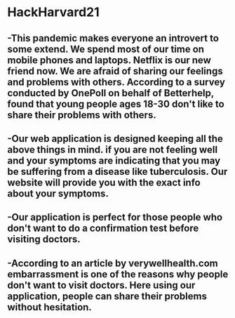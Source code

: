 # HackHarvard21
## -This pandemic makes everyone an introvert to some extend. We spend most of our time on mobile phones and laptops.  Netflix is our new friend now. We are afraid of sharing our feelings and problems with others. According to a  survey conducted by OnePoll on behalf of Betterhelp,  found that young people ages 18-30 don't like to share their problems with others. 
## -Our web application is designed keeping all the above things in mind. if you are not feeling well and your symptoms are indicating that you may be suffering from a disease like tuberculosis. Our website will provide you with the exact info about your symptoms.
## -Our application is perfect for those people who don't want to do a confirmation test before visiting doctors.
## -According to an article by verywellhealth.com embarrassment is one of the reasons why people don't want to visit doctors. Here using our application, people can share their problems without hesitation.
